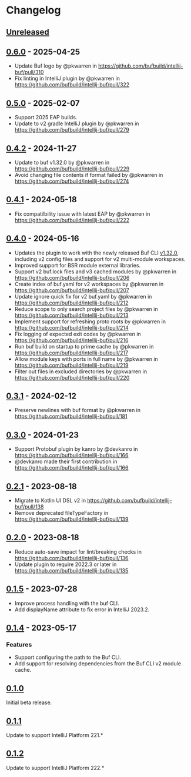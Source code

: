 # Changelog

## [Unreleased]

## [0.6.0] - 2025-04-25

- Update Buf logo by @pkwarren in https://github.com/bufbuild/intellij-buf/pull/310
- Fix linting in IntelliJ plugin by @pkwarren in https://github.com/bufbuild/intellij-buf/pull/322

## [0.5.0] - 2025-02-07

- Support 2025 EAP builds.
- Update to v2 gradle IntelliJ plugin by @pkwarren in https://github.com/bufbuild/intellij-buf/pull/279

## [0.4.2] - 2024-11-27

- Update to buf v1.32.0 by @pkwarren in https://github.com/bufbuild/intellij-buf/pull/229
- Avoid changing file contents if format failed by @pkwarren in https://github.com/bufbuild/intellij-buf/pull/274

## [0.4.1] - 2024-05-18

- Fix compatilbility issue with latest EAP by @pkwarren in https://github.com/bufbuild/intellij-buf/pull/222

## [0.4.0] - 2024-05-16

- Updates the plugin to work with the newly released Buf CLI [v1.32.0](https://github.com/bufbuild/buf/releases/tag/v1.32.0), including v2 config files and support for v2 multi-module workspaces.
- Improved support for BSR module external libraries.
- Support v2 buf.lock files and v3 cached modules by @pkwarren in https://github.com/bufbuild/intellij-buf/pull/206
- Create index of buf.yaml for v2 workspaces by @pkwarren in https://github.com/bufbuild/intellij-buf/pull/207
- Update ignore quick fix for v2 buf.yaml by @pkwarren in https://github.com/bufbuild/intellij-buf/pull/212
- Reduce scope to only search project files by @pkwarren in https://github.com/bufbuild/intellij-buf/pull/213
- Implement support for refreshing proto roots by @pkwarren in https://github.com/bufbuild/intellij-buf/pull/214
- Fix logging of expected exit codes by @pkwarren in https://github.com/bufbuild/intellij-buf/pull/216
- Run buf build on startup to prime cache by @pkwarren in https://github.com/bufbuild/intellij-buf/pull/217
- Allow module keys with ports in full name by @pkwarren in https://github.com/bufbuild/intellij-buf/pull/219
- Filter out files in excluded directories by @pkwarren in https://github.com/bufbuild/intellij-buf/pull/220

## [0.3.1] - 2024-02-12

- Preserve newlines with buf format by @pkwarren in https://github.com/bufbuild/intellij-buf/pull/181

## [0.3.0] - 2024-01-23

- Support Protobuf plugin by kanro by @devkanro in https://github.com/bufbuild/intellij-buf/pull/166
- @devkanro made their first contribution in https://github.com/bufbuild/intellij-buf/pull/166

## [0.2.1] - 2023-08-18

- Migrate to Kotlin UI DSL v2 in https://github.com/bufbuild/intellij-buf/pull/138
- Remove deprecated fileTypeFactory in https://github.com/bufbuild/intellij-buf/pull/139

## [0.2.0] - 2023-08-18

- Reduce auto-save impact for lint/breaking checks in https://github.com/bufbuild/intellij-buf/pull/136
- Update plugin to require 2022.3 or later in https://github.com/bufbuild/intellij-buf/pull/135

## [0.1.5] - 2023-07-28

- Improve process handling with the buf CLI.
- Add displayName attribute to fix error in IntelliJ 2023.2.

## [0.1.4] - 2023-05-17

### Features

- Support configuring the path to the Buf CLI.
- Add support for resolving dependencies from the Buf CLI v2 module cache.

## [0.1.0]

Initial beta release.

## [0.1.1]

Update to support IntelliJ Platform 221.*

## [0.1.2]

Update to support IntelliJ Platform 222.*

[Unreleased]: https://github.com/bufbuild/intellij-buf/compare/v0.6.0...HEAD
[0.6.0]: https://github.com/bufbuild/intellij-buf/compare/v0.5.0...v0.6.0
[0.5.0]: https://github.com/bufbuild/intellij-buf/compare/v0.4.2...v0.5.0
[0.4.2]: https://github.com/bufbuild/intellij-buf/compare/v0.4.1...v0.4.2
[0.4.1]: https://github.com/bufbuild/intellij-buf/compare/v0.4.0...v0.4.1
[0.4.0]: https://github.com/bufbuild/intellij-buf/compare/v0.3.1...v0.4.0
[0.3.1]: https://github.com/bufbuild/intellij-buf/compare/v0.3.0...v0.3.1
[0.3.0]: https://github.com/bufbuild/intellij-buf/compare/v0.2.1...v0.3.0
[0.2.1]: https://github.com/bufbuild/intellij-buf/compare/v0.2.0...v0.2.1
[0.2.0]: https://github.com/bufbuild/intellij-buf/compare/v0.1.5...v0.2.0
[0.1.5]: https://github.com/bufbuild/intellij-buf/compare/v0.1.4...v0.1.5
[0.1.4]: https://github.com/bufbuild/intellij-buf/compare/v0.1.0...v0.1.4
[0.1.2]: https://github.com/bufbuild/intellij-buf/commits/v0.1.2
[0.1.1]: https://github.com/bufbuild/intellij-buf/compare/v0.1.2...v0.1.1
[0.1.0]: https://github.com/bufbuild/intellij-buf/compare/v0.1.1...v0.1.0
